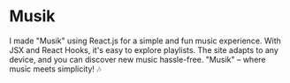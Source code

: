 # Musik
I made "Musik" using React.js for a simple and fun music experience. With JSX and React Hooks, it's easy to explore playlists. The site adapts to any device, and you can discover new music hassle-free. "Musik" – where music meets simplicity! 🎶
